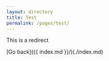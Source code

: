 ```yaml
---
layout: directory
title: Test
permalink: /pages/test/
---
```

This is a redirect

[Go back]({{ index.md }}/)(./index.md)
